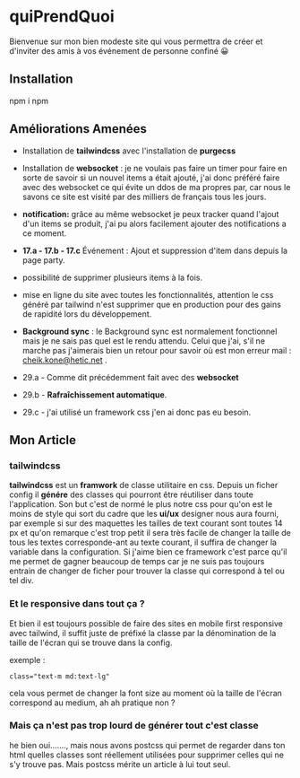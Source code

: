 # quiPrendQuoi

Bienvenue sur mon bien modeste site qui vous permettra de créer et d'inviter des amis à vos événement de personne confiné 😀

## Installation

npm i 
npm  

## Améliorations Amenées

- Installation de **tailwindcss** avec l'installation de **purgecss**

- Installation de **websocket** : je ne voulais pas faire un timer pour faire en sorte de savoir si un nouvel items a était ajouté, j'ai donc préféré faire avec des websocket ce qui évite un ddos de ma propres par, car nous le savons ce site est visité par des milliers de français tous les jours.
- **notification:** grâce au même websocket je peux tracker quand l'ajout d'un items se produit, j'ai pu alors facilement ajouter des notifications a ce moment.
- **17.a - 17.b - 17.c** Événement : Ajout et suppression d'item dans depuis la page party.
- possibilité de supprimer plusieurs items à la fois.
- mise en ligne du site avec toutes les fonctionnalités, attention le css généré par tailwind n'est supprimer que en production pour des gains de rapidité lors du développement.
-  **Background sync** : le Background sync est normalement fonctionnel mais je ne sais pas quel est le rendu attendu. Celui que j'ai, s'il ne marche pas j'aimerais bien un retour pour savoir où est mon erreur mail : cheik.kone@hetic.net .
- 29.a - Comme dit précédemment fait avec des **websocket**
- 29.b - **Rafraîchissement automatique**.
- 29.c - j'ai utilisé un framework css j'en ai donc pas eu besoin.

## Mon Article 
### tailwindcss

**tailwindcss** est un **framwork** de classe utilitaire en css. Depuis un ficher config il **génére** des classes qui pourront être réutiliser dans toute l'application. Son but c'est de normé le plus notre css pour qu'on est le moins de style qui sort du cadre que les **ui/ux** designer nous aura fourni, par exemple si sur des maquettes les tailles de text courant sont toutes 14 px et qu'on remarque c'est trop petit il sera très facile de changer la taille de tous les textes corresponde-ant au texte courant, il suffira de changer la variable dans la configuration. Si j'aime bien ce framework c'est parce qu'il me permet de gagner beaucoup de temps car je ne suis pas toujours entrain de changer de ficher pour trouver la classe qui correspond à tel ou tel div.
### Et le responsive dans tout ça ? 
Et bien il est toujours possible de faire des sites en mobile first responsive avec tailwind, il suffit juste de préfixé la classe par la dénomination de la taille de l'écran qui se trouve dans la config.

exemple :

    class="text-m md:text-lg"
cela vous permet de changer la font size au moment où la taille de l'écran correspond au medium, ah ah pratique non ?

### Mais ça n'est pas trop lourd de générer tout c'est classe
he bien oui......., mais nous avons postcss qui permet de regarder dans ton html quelles classes sont réellement utilisées pour supprimer celles qui ne s'y trouve pas. Mais postcss mérite un article à lui tout seul.
